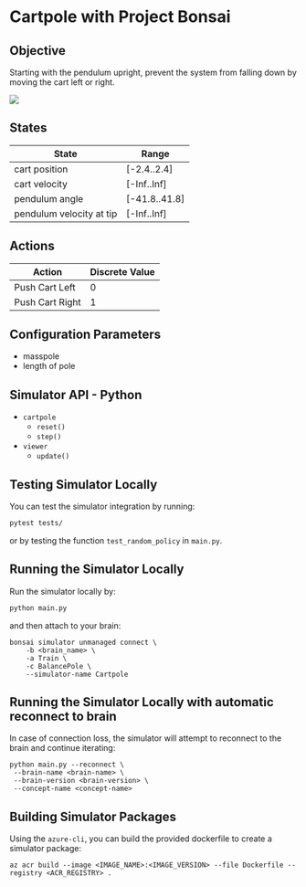 # Cartpole with Project Bonsai

## Objective

Starting with the pendulum upright, prevent the system from falling down by moving the cart left or right. 

![](https://docs.bons.ai/images/cart-pole-balance.gif)

## States

| State                    | Range         |
| ------------------------ | ------------- |
| cart position            | [-2.4..2.4]   |
| cart velocity            | [-Inf..Inf]   |
| pendulum angle           | [-41.8..41.8] |
| pendulum velocity at tip | [-Inf..Inf]   |

## Actions

| Action          | Discrete Value |
| --------------- | -------------- |
| Push Cart Left  | 0              |
| Push Cart Right | 1              |

## Configuration Parameters

- masspole
- length of pole

## Simulator API - Python

- `cartpole`
    - `reset()`
    - `step()`
- `viewer`
    - `update()`

## Testing Simulator Locally

You can test the simulator integration by running:

```bash
pytest tests/
```

or by testing the function `test_random_policy` in `main.py`.

## Running the Simulator Locally

Run the simulator locally by:

```bash
python main.py
```

and then attach to your brain:

```
bonsai simulator unmanaged connect \                          
    -b <brain_name> \
    -a Train \
    -c BalancePole \
    --simulator-name Cartpole 
```

## Running the  Simulator Locally with automatic reconnect to brain

In case of connection loss, the simulator will attempt to reconnect to the brain and continue iterating:

```
python main.py --reconnect \
 --brain-name <brain-name> \
 --brain-version <brain-version> \
 --concept-name <concept-name>
```

## Building Simulator Packages

Using the `azure-cli`, you can build the provided dockerfile to create a simulator package:

```
az acr build --image <IMAGE_NAME>:<IMAGE_VERSION> --file Dockerfile --registry <ACR_REGISTRY> .
```